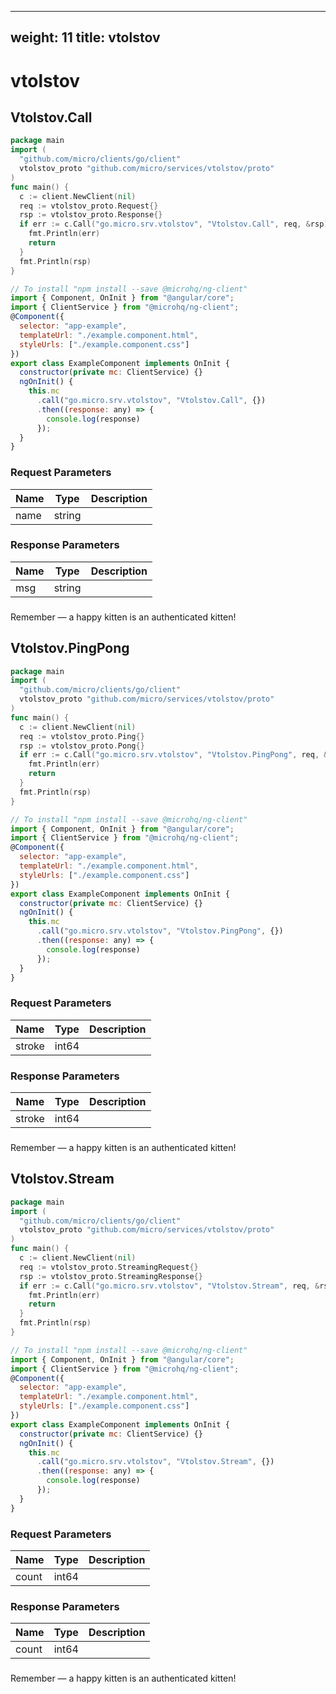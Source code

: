 
---
weight: 11
title: vtolstov
---
# vtolstov

## Vtolstov.Call
```go
package main
import (
  "github.com/micro/clients/go/client"
  vtolstov_proto "github.com/micro/services/vtolstov/proto"
)
func main() {
  c := client.NewClient(nil)
  req := vtolstov_proto.Request{}
  rsp := vtolstov_proto.Response{}
  if err := c.Call("go.micro.srv.vtolstov", "Vtolstov.Call", req, &rsp); err != nil {
    fmt.Println(err)
    return
  }
  fmt.Println(rsp)
}
```
```javascript
// To install "npm install --save @microhq/ng-client"
import { Component, OnInit } from "@angular/core";
import { ClientService } from "@microhq/ng-client";
@Component({
  selector: "app-example",
  templateUrl: "./example.component.html",
  styleUrls: ["./example.component.css"]
})
export class ExampleComponent implements OnInit {
  constructor(private mc: ClientService) {}
  ngOnInit() {
    this.mc
      .call("go.micro.srv.vtolstov", "Vtolstov.Call", {})
      .then((response: any) => {
        console.log(response)
      });
  }
}
```

### Request Parameters
Name |  Type | Description
--------- | --------- | ---------
name | string | 

### Response Parameters
Name |  Type | Description
--------- | --------- | ---------
msg | string | 


### 
<aside class="success">
Remember — a happy kitten is an authenticated kitten!
</aside>

## Vtolstov.PingPong
```go
package main
import (
  "github.com/micro/clients/go/client"
  vtolstov_proto "github.com/micro/services/vtolstov/proto"
)
func main() {
  c := client.NewClient(nil)
  req := vtolstov_proto.Ping{}
  rsp := vtolstov_proto.Pong{}
  if err := c.Call("go.micro.srv.vtolstov", "Vtolstov.PingPong", req, &rsp); err != nil {
    fmt.Println(err)
    return
  }
  fmt.Println(rsp)
}
```
```javascript
// To install "npm install --save @microhq/ng-client"
import { Component, OnInit } from "@angular/core";
import { ClientService } from "@microhq/ng-client";
@Component({
  selector: "app-example",
  templateUrl: "./example.component.html",
  styleUrls: ["./example.component.css"]
})
export class ExampleComponent implements OnInit {
  constructor(private mc: ClientService) {}
  ngOnInit() {
    this.mc
      .call("go.micro.srv.vtolstov", "Vtolstov.PingPong", {})
      .then((response: any) => {
        console.log(response)
      });
  }
}
```

### Request Parameters
Name |  Type | Description
--------- | --------- | ---------
stroke | int64 | 

### Response Parameters
Name |  Type | Description
--------- | --------- | ---------
stroke | int64 | 


### 
<aside class="success">
Remember — a happy kitten is an authenticated kitten!
</aside>

## Vtolstov.Stream
```go
package main
import (
  "github.com/micro/clients/go/client"
  vtolstov_proto "github.com/micro/services/vtolstov/proto"
)
func main() {
  c := client.NewClient(nil)
  req := vtolstov_proto.StreamingRequest{}
  rsp := vtolstov_proto.StreamingResponse{}
  if err := c.Call("go.micro.srv.vtolstov", "Vtolstov.Stream", req, &rsp); err != nil {
    fmt.Println(err)
    return
  }
  fmt.Println(rsp)
}
```
```javascript
// To install "npm install --save @microhq/ng-client"
import { Component, OnInit } from "@angular/core";
import { ClientService } from "@microhq/ng-client";
@Component({
  selector: "app-example",
  templateUrl: "./example.component.html",
  styleUrls: ["./example.component.css"]
})
export class ExampleComponent implements OnInit {
  constructor(private mc: ClientService) {}
  ngOnInit() {
    this.mc
      .call("go.micro.srv.vtolstov", "Vtolstov.Stream", {})
      .then((response: any) => {
        console.log(response)
      });
  }
}
```

### Request Parameters
Name |  Type | Description
--------- | --------- | ---------
count | int64 | 

### Response Parameters
Name |  Type | Description
--------- | --------- | ---------
count | int64 | 


### 
<aside class="success">
Remember — a happy kitten is an authenticated kitten!
</aside>

